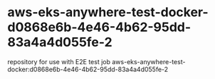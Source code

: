 # aws-eks-anywhere-test-docker-d0868e6b-4e46-4b62-95dd-83a4a4d055fe-2
repository for use with E2E test job aws-eks-anywhere-test-docker:d0868e6b-4e46-4b62-95dd-83a4a4d055fe-2
